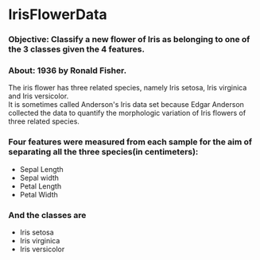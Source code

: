# IrisFlowerData
### Objective: Classify a new flower of Iris as belonging to one of the 3 classes given the 4 features.
### About: 1936 by Ronald Fisher.<br>
The iris flower has three related species, namely Iris setosa, Iris virginica and Iris versicolor.<br>
It is sometimes called Anderson's Iris data set because Edgar Anderson collected the data to quantify the morphologic variation of Iris flowers of three related species.<br>
### Four features were measured from each sample for the aim of separating all the three species(in centimeters):
- Sepal Length
- Sepal width 
- Petal Length 
- Petal Width<br>
### And the classes are
- Iris setosa
- Iris virginica
- Iris versicolor
